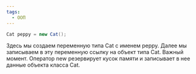 ```yaml
---
tags:
  - ООП
---
```

```java
Cat peppy = new Cat();
```
Здесь мы создаем переменную типа Cat с именем peppy. Далее мы записываем в эту переменную ссылку на объект типа Cat.
Важный момент. Оператор new резервирует кусок памяти и записывает в нее данные объекта класса Cat.